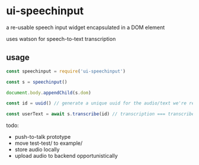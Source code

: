 # ui-speechinput
a re-usable speech input widget encapsulated in a DOM element

uses watson for speech-to-text transcription


## usage

```javascript
const speechinput = require('ui-speechinput')

const s = speechinput()

document.body.appendChild(s.dom)

const id = uuid() // generate a unique uuid for the audio/text we're recording

const userText = await s.transcribe(id) // transcription === transcribed final text that the user spoke.
```

todo:
* push-to-talk prototype
* move test-test/ to example/
* store audio locally
* upload audio to backend opportunistically
